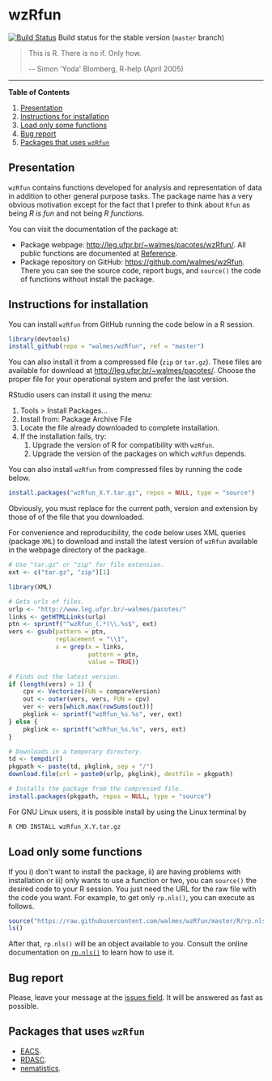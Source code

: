 wzRfun
========================================================================

[![Build Status](https://travis-ci.org/walmes/wzRfun.svg?branch=master)](https://travis-ci.org/walmes/wzRfun)
Build status for the stable version (`master` branch)

> This is R. There is no if. Only how.
>
> -- Simon 'Yoda' Blomberg, R-help (April 2005)

---

**Table of Contents**

  1. [Presentation](#presentation)
  2. [Instructions for installation](#instructions-for-installation)
  3. [Load only some functions](#load-only-some-functions)
  4. [Bug report](#bug-report)
  5. [Packages that uses `wzRfun`](#packages-that-uses-wzrfun)

## Presentation

`wzRfun` contains functions developed for analysis and representation of
data in addition to other general purpose tasks.  The package name has a
very obvious motivation except for the fact that I prefer to think about
`Rfun` as being *R is fun* and not being *R functions*.

You can visit the documentation of the package at:

  * Package webpage: <http://leg.ufpr.br/~walmes/pacotes/wzRfun/>. All
    public functions are documented at
    [Reference](http://leg.ufpr.br/~walmes/pacotes/wzRfun/reference/).
  * Package repository on GitHub:
    <https://github.com/walmes/wzRfun>. There you can see the source
    code, report bugs, and `source()` the code of functions without
    install the package.

## Instructions for installation

You can install `wzRfun` from GitHub running the code below in a R
session.

```r
library(devtools)
install_github(repo = "walmes/wzRfun", ref = "master")
```

You can also install it from a compressed file (`zip` or
`tar.gz`). These files are available for download at
<http://leg.ufpr.br/~walmes/pacotes/>. Choose the proper file for your
operational system and prefer the last version.

RStudio users can install it using the menu:

  1. Tools > Install Packages...
  2. Install from: Package Archive File
  3. Locate the file already downloaded to complete installation.
  4. If the installation fails, try:
     1. Upgrade the version of R for compatibility with `wzRfun`.
     2. Upgrade the version of the packages on which `wzRfun` depends.

You can also install `wzRfun` from compressed files by running the code
below.

```r
install.packages("wzRfun_X.Y.tar.gz", repos = NULL, type = "source")
```

Obviously, you must replace for the current path, version and extension
by those of of the file that you downloaded.

For convenience and reproducibility, the code below uses XML queries
(package `XML`) to download and install the latest version of `wzRfun`
available in the webpage directory of the package.

```r
# Use "tar.gz" or "zip" for file extension.
ext <- c("tar.gz", "zip")[1]

library(XML)

# Gets urls of files.
urlp <- "http://www.leg.ufpr.br/~walmes/pacotes/"
links <- getHTMLLinks(urlp)
ptn <- sprintf("^wzRfun_(.*)\\.%s$", ext)
vers <- gsub(pattern = ptn,
             replacement = "\\1",
             x = grep(x = links,
                      pattern = ptn,
                      value = TRUE))

# Finds out the latest version.
if (length(vers) > 1) {
    cpv <- Vectorize(FUN = compareVersion)
    out <- outer(vers, vers, FUN = cpv)
    ver <- vers[which.max(rowSums(out))]
    pkglink <- sprintf("wzRfun_%s.%s", ver, ext)
} else {
    pkglink <- sprintf("wzRfun_%s.%s", vers, ext)
}

# Downloads in a temporary directory.
td <- tempdir()
pkgpath <- paste(td, pkglink, sep = "/")
download.file(url = paste0(urlp, pkglink), destfile = pkgpath)

# Installs the package from the compressed file.
install.packages(pkgpath, repos = NULL, type = "source")
```

For GNU Linux users, it is possible install by using the Linux terminal
by

```sh
R CMD INSTALL wzRfun_X.Y.tar.gz
```

## Load only some functions

If you i) don't want to install the package, ii) are having problems
with installation or iii) only wants to use a function or two, you can
`source()` the desired code to your R session. You just need the URL for
the raw file with the code you want. For example, to get only
`rp.nls()`, you can execute as follows.

```r
source("https://raw.githubusercontent.com/walmes/wzRfun/master/R/rp.nls.R")
ls()
```

After that, `rp.nls()` will be an object available to you. Consult the
online documentation on
[`rp.nls()`](http://leg.ufpr.br/~walmes/pacotes/wzRfun/reference/rp.nls.html)
to learn how to use it.

## Bug report

Please, leave your message at the
[issues field](https://github.com/walmes/wzRfun/issues). It will be
answered as fast as possible.

## Packages that uses `wzRfun`

  * [EACS](http://leg.ufpr.br/~walmes/pacotes/EACS/).
  * [RDASC](http://leg.ufpr.br/~walmes/pacotes/RDASC/).
  * [nematistics](https://gitlab.c3sl.ufpr.br/walmes/nematistics).
